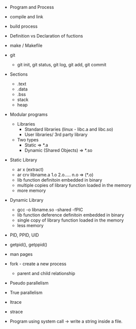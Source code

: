 * Program and Process
* compile and link
* build process
* Definition vs Declaration of fuctions
* make / Makefile
* git
    * git init, git status, git log, git add, git commit

* Sections 
    * .text
    * .data
    * .bss
    * stack 
    * heap

* Modular programs
    * Libraries
        * Standard libraries (linux - libc.a and libc.so)
        * User libraries/ 3rd party library
    * Two types
        * Static => *.a
        * Dynamic (Shared Objects) => *.so

* Static Library
    * ar x (extract)
    * ar crv libname.a 1.o 2.o..... n.o => (*.o)
    * lib function definitoin embedded in binary
    * multiple copies of library function loaded in the memory
    * more memory
* Dynamic Library
    * gcc -o libname.so -shared -fPIC
    * lib function deference definitoin embedded in binary
    * single copy of library function loaded in the memory
    * less memory


* PID, PPID, UID
* getpid(), getppid()
* man pages


* fork - create a new process
    * parent and child relationship

* Pseudo parallelism
* True parallelism

* ltrace
* strace
* Program using system call -> write a string inside a file.




